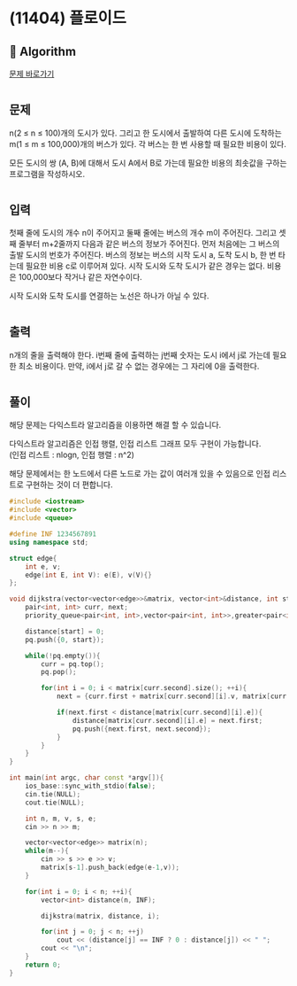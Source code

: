 # (11404) 플로이드
## :100: Algorithm
[문제 바로가기](https://www.acmicpc.net/problem/11404)
#
## 문제
n(2 ≤ n ≤ 100)개의 도시가 있다. 그리고 한 도시에서 출발하여 다른 도시에 도착하는 m(1 ≤ m ≤ 100,000)개의 버스가 있다. 각 버스는 한 번 사용할 때 필요한 비용이 있다.

모든 도시의 쌍 (A, B)에 대해서 도시 A에서 B로 가는데 필요한 비용의 최솟값을 구하는 프로그램을 작성하시오.
#
## 입력
첫째 줄에 도시의 개수 n이 주어지고 둘째 줄에는 버스의 개수 m이 주어진다. 그리고 셋째 줄부터 m+2줄까지 다음과 같은 버스의 정보가 주어진다. 먼저 처음에는 그 버스의 출발 도시의 번호가 주어진다. 버스의 정보는 버스의 시작 도시 a, 도착 도시 b, 한 번 타는데 필요한 비용 c로 이루어져 있다. 시작 도시와 도착 도시가 같은 경우는 없다. 비용은 100,000보다 작거나 같은 자연수이다.

시작 도시와 도착 도시를 연결하는 노선은 하나가 아닐 수 있다.
#
## 출력
n개의 줄을 출력해야 한다. i번째 줄에 출력하는 j번째 숫자는 도시 i에서 j로 가는데 필요한 최소 비용이다. 만약, i에서 j로 갈 수 없는 경우에는 그 자리에 0을 출력한다.
#
## 풀이
해당 문제는 다익스트라 알고리즘을 이용하면 해결 할 수 있습니다.  

다익스트라 알고리즘은 인접 행렬, 인접 리스트 그래프 모두 구현이 가능합니다.  
(인접 리스트 : nlogn, 인접 행렬 : n^2)

해당 문제에서는 한 노드에서 다른 노드로 가는 값이 여러개 있을 수 있음으로 인접 리스트로 구현하는 것이 더 편합니다.  

```cpp
#include <iostream>
#include <vector>
#include <queue>

#define INF 1234567891
using namespace std;

struct edge{
    int e, v;
    edge(int E, int V): e(E), v(V){}
};

void dijkstra(vector<vector<edge>>&matrix, vector<int>&distance, int start){
    pair<int, int> curr, next;
    priority_queue<pair<int, int>,vector<pair<int, int>>,greater<pair<int, int>>> pq;

    distance[start] = 0;
    pq.push({0, start});

    while(!pq.empty()){
        curr = pq.top();
        pq.pop();

        for(int i = 0; i < matrix[curr.second].size(); ++i){
            next = {curr.first + matrix[curr.second][i].v, matrix[curr.second][i].e};

            if(next.first < distance[matrix[curr.second][i].e]){
                distance[matrix[curr.second][i].e] = next.first;
                pq.push({next.first, next.second});
            }
        }
    }
}

int main(int argc, char const *argv[]){
    ios_base::sync_with_stdio(false);
    cin.tie(NULL);
    cout.tie(NULL);

    int n, m, v, s, e;
    cin >> n >> m;

    vector<vector<edge>> matrix(n);
    while(m--){
        cin >> s >> e >> v;
        matrix[s-1].push_back(edge(e-1,v));
    }

    for(int i = 0; i < n; ++i){
        vector<int> distance(n, INF);

        dijkstra(matrix, distance, i);

        for(int j = 0; j < n; ++j)
            cout << (distance[j] == INF ? 0 : distance[j]) << " ";
        cout << "\n";
    }
    return 0;
}

```
